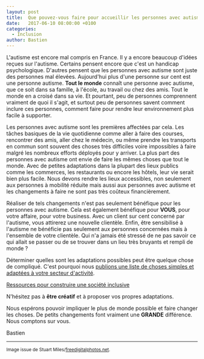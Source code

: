 ```yaml
---
layout: post
title:  Que pouvez-vous faire pour accueillir les personnes avec autisme ?
date:   2017-06-10 08:00:00 +0100
categories: 
  - Inclusion
author: Bastien
---
```



L'autisme est encore mal compris en France. Il y a encore beaucoup d'idées reçues sur l'autisme. Certains pensent encore que c'est un handicap psychologique.
D'autres pensent que les personnes avec autisme sont juste des personnes mal élevées.
Aujourd'hui plus d'une personne sur cent est une personne autisme. **Tout le monde** connaît une personne avec autisme, que ce soit dans sa famille, à l'école, au travail ou chez des amis.
Tout le monde en a croisé dans sa vie. Et pourtant, peu de personnes comprennent vraiment de quoi il s'agit, et surtout peu de personnes savent comment inclure ces personnes, comment faire pour 
rendre leur environnement plus facile à supporter.

<amp-img class="right" width="250" height="250" src="{{ site.amp_img_cache_url }}/assets/posts/2017-06-10/ID-100259934.jpg" alt="ID-100259934"></amp-img>

Les personnes avec autisme sont les premières affectées par cela.
Les tâches basiques de la vie quotidienne comme aller à faire des courses, rencontrer des amis, aller chez le médecin, ou même prendre les transports en commun sont souvent
des choses très difficiles voire impossibles à faire malgré les nombreux efforts déployés pour y arriver. La plus part des personnes avec autisme  ont envie de faire les mêmes choses que tout le monde.
Avec de petites adaptations dans la plupart des lieux publics comme les commerces, les restaurants ou encore les hôtels, leur vie serait bien plus facile.
Nous devons rendre les lieux accessibles, non seulement aux personnes à mobilité réduite mais aussi aux personnes avec autisme et les changements à faire ne sont pas très coûteux financièrement.

Réaliser de tels changements n'est pas seulement bénéfique pour les personnes avec autisme.
Cela est également bénéfique pour **VOUS**, pour votre affaire, pour votre business. Avec un client sur cent concerné par l'autisme, vous attirerez une nouvelle clientèle.
Enfin, être sensibilisé à l'autisme ne bénéficie pas seulement aux personnes concernées mais à l'ensemble de votre clientèle.
Qui n'a jamais été stressé de ne pas savoir ce qui allait se passer ou de se trouver dans un lieu très bruyants et rempli de monde&nbsp;?

Déterminer quelles sont les adaptations possibles peut être quelque chose de compliqué.
C'est pourquoi nous [publions une liste de choses simples et adaptées à votre secteur d'activité](/construire-une-societe-inclusive/).

<a href="/construire-une-societe-inclusive/" class="big center"><span>Ressources pour construire une société inclusive</span></a>


N'hésitez pas à **être créatif** et à proposer vos propres adaptations.

Nous espérons pouvoir impliquer le plus de monde possible et faire changer les choses.
De petits changements font vraiment une **GRANDE** différence.
Nous comptons sur vous.

Bastien


---
<small>Image issue de Stuart Miles/<a href="http://www.freedigitalphotos.net">freedigitalphotos.net</a>.</small>
